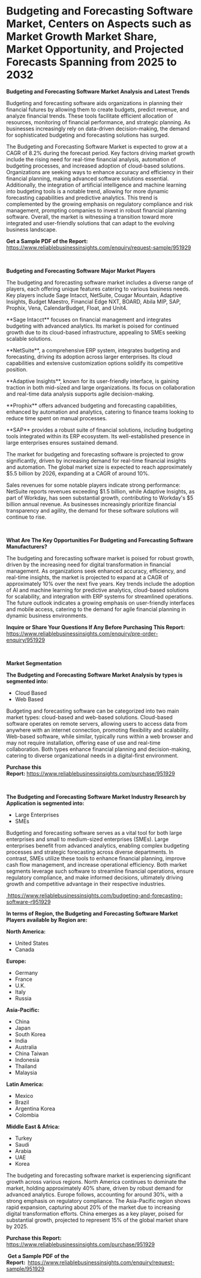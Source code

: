 <p><h1>Budgeting and Forecasting Software Market, Centers on Aspects such as Market Growth Market Share, Market Opportunity, and Projected Forecasts Spanning from 2025 to 2032</h1></p><p><strong>Budgeting and Forecasting Software Market Analysis and Latest Trends</strong></p>
<p><p>Budgeting and forecasting software aids organizations in planning their financial futures by allowing them to create budgets, predict revenue, and analyze financial trends. These tools facilitate efficient allocation of resources, monitoring of financial performance, and strategic planning. As businesses increasingly rely on data-driven decision-making, the demand for sophisticated budgeting and forecasting solutions has surged.</p><p>The Budgeting and Forecasting Software Market is expected to grow at a CAGR of 8.2% during the forecast period. Key factors driving market growth include the rising need for real-time financial analysis, automation of budgeting processes, and increased adoption of cloud-based solutions. Organizations are seeking ways to enhance accuracy and efficiency in their financial planning, making advanced software solutions essential. Additionally, the integration of artificial intelligence and machine learning into budgeting tools is a notable trend, allowing for more dynamic forecasting capabilities and predictive analytics. This trend is complemented by the growing emphasis on regulatory compliance and risk management, prompting companies to invest in robust financial planning software. Overall, the market is witnessing a transition toward more integrated and user-friendly solutions that can adapt to the evolving business landscape.</p></p>
<p><strong>Get a Sample PDF of the Report:&nbsp;</strong> <a href="https://www.reliablebusinessinsights.com/enquiry/request-sample/951929?utm_campaign=62&utm_medium=2&utm_source=Github&utm_content=ia&utm_term=17042025&utm_id=budgeting-and-forecasting-software">https://www.reliablebusinessinsights.com/enquiry/request-sample/951929</a></p>
<p>&nbsp;</p>
<p><strong>Budgeting and Forecasting Software Major Market Players</strong></p>
<p><p>The budgeting and forecasting software market includes a diverse range of players, each offering unique features catering to various business needs. Key players include Sage Intacct, NetSuite, Cougar Mountain, Adaptive Insights, Budget Maestro, Financial Edge NXT, BOARD, Abila MIP, SAP, Prophix, Vena, CalendarBudget, Float, and Unit4.</p><p>**Sage Intacct** focuses on financial management and integrates budgeting with advanced analytics. Its market is poised for continued growth due to its cloud-based infrastructure, appealing to SMEs seeking scalable solutions.</p><p>**NetSuite**, a comprehensive ERP system, integrates budgeting and forecasting, driving its adoption across larger enterprises. Its cloud capabilities and extensive customization options solidify its competitive position.</p><p>**Adaptive Insights**, known for its user-friendly interface, is gaining traction in both mid-sized and large organizations. Its focus on collaboration and real-time data analysis supports agile decision-making.</p><p>**Prophix** offers advanced budgeting and forecasting capabilities, enhanced by automation and analytics, catering to finance teams looking to reduce time spent on manual processes. </p><p>**SAP** provides a robust suite of financial solutions, including budgeting tools integrated within its ERP ecosystem. Its well-established presence in large enterprises ensures sustained demand.</p><p>The market for budgeting and forecasting software is projected to grow significantly, driven by increasing demand for real-time financial insights and automation. The global market size is expected to reach approximately $5.5 billion by 2026, expanding at a CAGR of around 10%.</p><p>Sales revenues for some notable players indicate strong performance: NetSuite reports revenues exceeding $1.5 billion, while Adaptive Insights, as part of Workday, has seen substantial growth, contributing to Workday's $5 billion annual revenue. As businesses increasingly prioritize financial transparency and agility, the demand for these software solutions will continue to rise.</p></p>
<p>&nbsp;</p>
<p><strong>What Are The Key Opportunities For Budgeting and Forecasting Software Manufacturers?</strong></p>
<p><p>The budgeting and forecasting software market is poised for robust growth, driven by the increasing need for digital transformation in financial management. As organizations seek enhanced accuracy, efficiency, and real-time insights, the market is projected to expand at a CAGR of approximately 10% over the next five years. Key trends include the adoption of AI and machine learning for predictive analytics, cloud-based solutions for scalability, and integration with ERP systems for streamlined operations. The future outlook indicates a growing emphasis on user-friendly interfaces and mobile access, catering to the demand for agile financial planning in dynamic business environments.</p></p>
<p><strong>Inquire or Share Your Questions If Any Before Purchasing This Report:</strong> <a href="https://www.reliablebusinessinsights.com/enquiry/pre-order-enquiry/951929?utm_campaign=62&utm_medium=2&utm_source=Github&utm_content=ia&utm_term=17042025&utm_id=budgeting-and-forecasting-software">https://www.reliablebusinessinsights.com/enquiry/pre-order-enquiry/951929</a></p>
<p>&nbsp;</p>
<p><strong>Market Segmentation</strong></p>
<p><strong>The Budgeting and Forecasting Software Market Analysis by types is segmented into:</strong></p>
<p><ul><li>Cloud Based</li><li>Web Based</li></ul></p>
<p><p>Budgeting and forecasting software can be categorized into two main market types: cloud-based and web-based solutions. Cloud-based software operates on remote servers, allowing users to access data from anywhere with an internet connection, promoting flexibility and scalability. Web-based software, while similar, typically runs within a web browser and may not require installation, offering ease of use and real-time collaboration. Both types enhance financial planning and decision-making, catering to diverse organizational needs in a digital-first environment.</p></p>
<p><strong>Purchase this Report:&nbsp;</strong><a href="https://www.reliablebusinessinsights.com/purchase/951929?utm_campaign=62&utm_medium=2&utm_source=Github&utm_content=ia&utm_term=17042025&utm_id=budgeting-and-forecasting-software">https://www.reliablebusinessinsights.com/purchase/951929</a></p>
<p>&nbsp;</p>
<p><strong>The Budgeting and Forecasting Software Market Industry Research by Application is segmented into:</strong></p>
<p><ul><li>Large Enterprises</li><li>SMEs</li></ul></p>
<p><p>Budgeting and forecasting software serves as a vital tool for both large enterprises and small to medium-sized enterprises (SMEs). Large enterprises benefit from advanced analytics, enabling complex budgeting processes and strategic forecasting across diverse departments. In contrast, SMEs utilize these tools to enhance financial planning, improve cash flow management, and increase operational efficiency. Both market segments leverage such software to streamline financial operations, ensure regulatory compliance, and make informed decisions, ultimately driving growth and competitive advantage in their respective industries.</p></p>
<p><a href="https://www.reliablebusinessinsights.com/budgeting-and-forecasting-software-r951929?utm_campaign=62&utm_medium=2&utm_source=Github&utm_content=ia&utm_term=17042025&utm_id=budgeting-and-forecasting-software">&nbsp;https://www.reliablebusinessinsights.com/budgeting-and-forecasting-software-r951929</a></p>
<p><strong>In terms of Region, the Budgeting and Forecasting Software Market Players available by Region are:</strong></p>
<p>
    <p> <strong> North America: </strong>
        <ul>
            <li>United States</li>
            <li>Canada</li>
        </ul>
        </p> 
    <p> <strong> Europe: </strong>
        <ul>
            <li>Germany</li>
            <li>France</li>
            <li>U.K.</li>
            <li>Italy</li>
            <li>Russia</li>
        </ul>
        </p> 
    <p> <strong> Asia-Pacific: </strong>
        <ul>
            <li>China</li>
            <li>Japan</li>
            <li>South Korea</li>
            <li>India</li>
            <li>Australia</li>
            <li>China Taiwan</li>
            <li>Indonesia</li>
            <li>Thailand</li>
            <li>Malaysia</li>
        </ul>
        </p> 
    <p> <strong> Latin America: </strong>
        <ul>
            <li>Mexico</li>
            <li>Brazil</li>
            <li>Argentina Korea</li>
            <li>Colombia</li>
        </ul>
        </p> 
    <p> <strong> Middle East & Africa: </strong>
        <ul>
            <li>Turkey</li>
            <li>Saudi</li>
            <li>Arabia</li>
            <li>UAE</li>
            <li>Korea</li>
        </ul>
    </p>
    </p>
<p><p>The budgeting and forecasting software market is experiencing significant growth across various regions. North America continues to dominate the market, holding approximately 40% share, driven by robust demand for advanced analytics. Europe follows, accounting for around 30%, with a strong emphasis on regulatory compliance. The Asia-Pacific region shows rapid expansion, capturing about 20% of the market due to increasing digital transformation efforts. China emerges as a key player, poised for substantial growth, projected to represent 15% of the global market share by 2025.</p></p>
<p><strong>Purchase this Report: </strong><a href="https://www.reliablebusinessinsights.com/purchase/951929?utm_campaign=62&utm_medium=2&utm_source=Github&utm_content=ia&utm_term=17042025&utm_id=budgeting-and-forecasting-software">https://www.reliablebusinessinsights.com/purchase/951929</a></p>
<p>&nbsp;<strong>Get a Sample PDF of the Report:&nbsp;&nbsp;</strong><a href="https://www.reliablebusinessinsights.com/enquiry/request-sample/951929?utm_campaign=62&utm_medium=2&utm_source=Github&utm_content=ia&utm_term=17042025&utm_id=budgeting-and-forecasting-software">https://www.reliablebusinessinsights.com/enquiry/request-sample/951929</a></p>
<p><strong></strong></p>
<p><p></p><p></p><p></p></p>